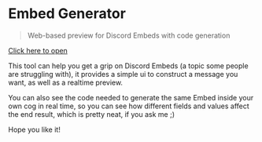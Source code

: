 # Embed Generator

> Web-based preview for Discord Embeds with code generation

[Click here to open](https://thecodingjoy.github.io/)

This tool can help you get a grip on Discord Embeds (a topic some people are struggling with), it provides a simple ui to construct a message you want, as well as a realtime preview.

You can also see the code needed to generate the same Embed inside your own cog in real time, so you can see how different fields and values affect the end result, which is pretty neat, if you ask me ;)

Hope you like it!
